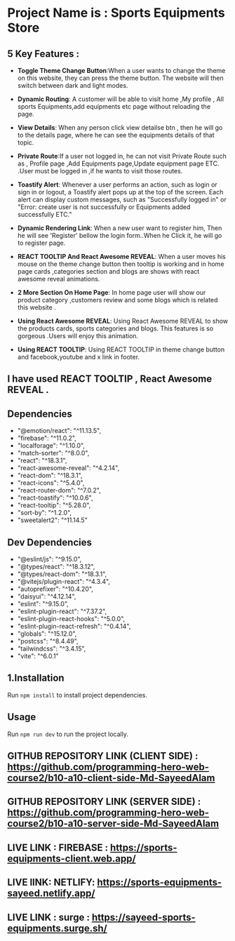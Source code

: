 # Project Name is : Sports Equipments Store





## 5 Key Features :

- **Toggle Theme Change Button**:When a user wants to change the theme on this website, they can press the theme button. The website will then switch between dark and light modes.

- **Dynamic Routing**: A customer will be able to visit home ,My profile , All sports Equipments,add equipments etc page without reloading the page.

- **View Details**: When any person click view detailse btn , then he will go to the details page, where he can see the equipments details of that topic.

- **Private Route**:If a user not logged in, he can not visit Private Route such as , Profile page ,Add Equipments page,Update equipment page ETC. .User must be logged in ,if he wants to visit those routes.

- **Toastify Alert**: Whenever a user performs an action, such as login or sign in or logout, a Toastify alert pops up at the top of the screen. Each alert can display custom messages, such as "Successfully logged in" or "Error: create user is not successfully or Equipments added successfully ETC."

- **Dynamic Rendering Link**: When a new user want to register him, Then he will see  'Register' bellow the login form..When he Click it, he will go to register page.

- **REACT TOOLTIP And React Awesome REVEAL**: When a user moves his mouse on the theme change button then tooltip is working and in home page cards ,categories section and blogs are shows with react awesome reveal animations. 




- **2 More Section On Home Page**: In home page user will show our product category ,customers review and some blogs which is related this website .

- **Using React Awesome REVEAL**: Using React Awesome REVEAL to show the products  cards, sports categories and blogs. This features is so gorgeous .Users will enjoy this animation.

- **Using  REACT TOOLTIP**: Using  REACT TOOLTIP in theme change button and facebook,youtube and x link in footer.



## I have used REACT TOOLTIP , React Awesome REVEAL .




## Dependencies

   - "@emotion/react": "^11.13.5",
   - "firebase": "^11.0.2",
   - "localforage": "^1.10.0",
   - "match-sorter": "^8.0.0",
   - "react": "^18.3.1",
   - "react-awesome-reveal": "^4.2.14",
   - "react-dom": "^18.3.1",
   - "react-icons": "^5.4.0",
   - "react-router-dom": "^7.0.2",
   - "react-toastify": "^10.0.6",
   - "react-tooltip": "^5.28.0",
   - "sort-by": "^1.2.0",
   - "sweetalert2": "^11.14.5"

## Dev Dependencies

   - "@eslint/js": "^9.15.0",
   - "@types/react": "^18.3.12",
   - "@types/react-dom": "^18.3.1",
   - "@vitejs/plugin-react": "^4.3.4",
   - "autoprefixer": "^10.4.20",
   - "daisyui": "^4.12.14",
   - "eslint": "^9.15.0",
   - "eslint-plugin-react": "^7.37.2",
   - "eslint-plugin-react-hooks": "^5.0.0",
   - "eslint-plugin-react-refresh": "^0.4.14",
   - "globals": "^15.12.0",
   - "postcss": "^8.4.49",
   - "tailwindcss": "^3.4.15",
   - "vite": "^6.0.1"



## 1.Installation

Run `npm install` to install project dependencies.

## Usage

Run `npm run dev` to run the project locally.









## GITHUB REPOSITORY LINK (CLIENT SIDE) : https://github.com/programming-hero-web-course2/b10-a10-client-side-Md-SayeedAlam


## GITHUB REPOSITORY LINK (SERVER SIDE) : https://github.com/programming-hero-web-course2/b10-a10-server-side-Md-SayeedAlam

## LIVE LINK : FIREBASE : https://sports-equipments-client.web.app/

## LIVE lINK: NETLIFY:   https://sports-equipments-sayeed.netlify.app/

## LIVE LINK : surge : https://sayeed-sports-equipments.surge.sh/